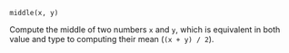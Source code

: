 ```
middle(x, y)
```

Compute the middle of two numbers `x` and `y`, which is equivalent in both value and type to computing their mean (`(x + y) / 2`).
